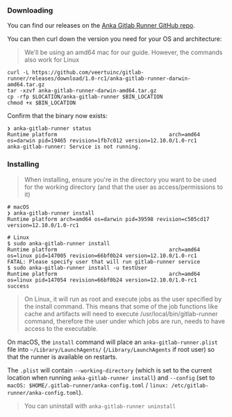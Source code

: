 ### Downloading

You can find our releases on the [Anka Gitlab Runner GitHub repo](https://github.com/veertuinc/gitlab-runner/releases).

You can then curl down the version you need for your OS and architecture:

> We'll be using an amd64 mac for our guide. However, the commands also work for Linux

```shell
curl -L https://github.com/veertuinc/gitlab-runner/releases/download/1.0-rc1/anka-gitlab-runner-darwin-amd64.tar.gz
tar -xzvf anka-gitlab-runner-darwin-amd64.tar.gz
cp -rfp $LOCATION/anka-gitlab-runner $BIN_LOCATION
chmod +x $BIN_LOCATION
```

Confirm that the binary now exists:

```shell
❯ anka-gitlab-runner status                
Runtime platform                                    arch=amd64 os=darwin pid=19465 revision=1fb7c012 version=12.10.0/1.0-rc1
anka-gitlab-runner: Service is not running.
```

### Installing

> When installing, ensure you're in the directory you want to be used for the working directory (and that the user as access/permissions to it)

```shell
# macOS
❯ anka-gitlab-runner install  
Runtime platform arch=amd64 os=darwin pid=39598 revision=c505cd17 version=12.10.0/1.0-rc1

# Linux
$ sudo anka-gitlab-runner install
Runtime platform                                    arch=amd64 os=linux pid=147005 revision=66bf0b24 version=12.10.0/1.0-rc1
FATAL: Please specify user that will run gitlab-runner service 
$ sudo anka-gitlab-runner install -u testUser
Runtime platform                                    arch=amd64 os=linux pid=147054 revision=66bf0b24 version=12.10.0/1.0-rc1
success
```

> On Linux, it will run as root and execute jobs as the user specified by the install command. This means that some of the job functions like cache and artifacts will need to execute /usr/local/bin/gitlab-runner command, therefore the user under which jobs are run, needs to have access to the executable.

On macOS, the `install` command will place an `anka-gitlab-runner.plist` file into `~/Library/LaunchAgents/` (`/Library/LaunchAgents` if root user) so that the runner is available on restarts.

The `.plist` will contain `--working-directory` (which is set to the current location when running `anka-gitlab-runner install`) and `--config` (set to `macOS: $HOME/.gitlab-runner/anka-config.toml` / `linux: /etc/gitlab-runner/anka-config.toml`).

> You can uninstall with `anka-gitlab-runner uninstall`